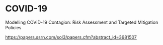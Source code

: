 # COVID-19
 Modelling COVID-19 Contagion: Risk Assessment and Targeted Mitigation Policies

https://papers.ssrn.com/sol3/papers.cfm?abstract_id=3681507
